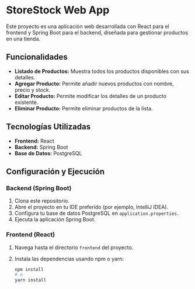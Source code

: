 # StoreStock Web App

Este proyecto es una aplicación web desarrollada con React para el frontend y Spring Boot para el backend, diseñada para gestionar productos en una tienda.

## Funcionalidades

- **Listado de Productos:** Muestra todos los productos disponibles con sus detalles.
- **Agregar Producto:** Permite añadir nuevos productos con nombre, precio y stock.
- **Editar Producto:** Permite modificar los detalles de un producto existente.
- **Eliminar Producto:** Permite eliminar productos de la lista.

## Tecnologías Utilizadas

- **Frontend:** React
- **Backend:** Spring Boot
- **Base de Datos:** PostgreSQL

## Configuración y Ejecución

### Backend (Spring Boot)

1. Clona este repositorio.
2. Abre el proyecto en tu IDE preferido (por ejemplo, IntelliJ IDEA).
3. Configura tu base de datos PostgreSQL en `application.properties`.
4. Ejecuta la aplicación Spring Boot.

### Frontend (React)

1. Navega hasta el directorio `frontend` del proyecto.
2. Instala las dependencias usando npm o yarn:

   ```bash
   npm install
   # o
   yarn install
